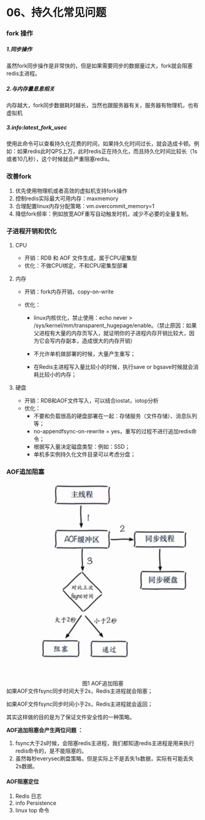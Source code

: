 # 06、持久化常见问题

### fork 操作

##### 1.同步操作

虽然fork同步操作是非常快的，但是如果需要同步的数据量过大，fork就会阻塞redis主进程。 

##### 2.与内存量息息相关

内存越大，fork同步数据耗时越长，当然也跟服务器有关，服务器有物理机，也有虚拟机 

##### 3.info:latest_fork_usec

使用此命令可以查看持久化花费的时间，如果持久化时间过长，就会造成卡顿。例如：如果redis此时QPS上万，此时redis正在持久化，而且持久化时间比较长（1s或者10几秒），这个时候就会严重阻塞redis。

### 改善fork

1. 优先使用物理机或者高效的虚拟机支持fork操作
2. 控制redis实际最大可用内存：maxmemory
3. 合理配置linux内存分配策略：vm.overcommit_memory=1
4. 降低fork频率：例如放宽AOF重写自动触发时机，减少不必要的全量复制。

### 子进程开销和优化

1. CPU

   - 开销：RDB 和 AOF 文件生成，属于CPU密集型
   - 优化：不做CPU绑定，不和CPU密集型部署
2. 内存

   - 开销：fork内存开销，copy-on-write

   - 优化：

     - linux内核优化，禁止使用：echo never > /sys/kernel/mm/transparent_hugepage/enable。（禁止原因：如果父进程有大量的内存页写入，就证明你的子进程内存开销比较大，因为它会写内存副本，造成很大的内存开销）

     - 不允许单机做部署的时候，大量产生重写； 

     - 在Redis主进程写入量比较小的时候，执行save or bgsave时候就会消耗比较小的内存；
3. 硬盘
   - 开销：RDB和AOF文件写入，可以结合iostat，iotop分析 
   - 优化：
     -  不要和负载很高的硬盘部署在一起：存储服务（文件存储）、消息队列等； 
     -  no-appendfsync-on-rewrite = yes，重写的过程不进行追加redis命令； 
     -  根据写入量决定磁盘类型：例如：SSD； 
     -  单机多实例持久化文件目录可以考虑分盘； 

### AOF追加阻塞

![](../images/redis_practice/06-01.png)


​        

<center>图1 AOF追加阻塞</center>
如果AOF文件fsync同步时间大于2s，Redis主进程就会阻塞；

如果AOF文件fsync同步时间小于2s，Redis主进程就会返回；

其实这样做的目的是为了保证文件安全性的一种策略。

**AOF追加阻塞会产生两位问题 ：**

1. fsync大于2s时候，会阻塞redis主进程，我们都知道redis主进程是用来执行redis命令的，是不能阻塞的。 
2.  虽然每秒everysec刷盘策略，但是实际上不是丢失1s数据，实际有可能丢失2s数据。 

####  AOF阻塞定位

1. Redis 日志
2. info Persistence
3. linux top 命令



